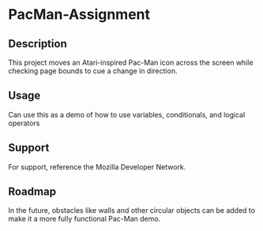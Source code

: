 # PacMan-Assignment

## Description

This project moves an Atari-inspired Pac-Man icon across the screen while checking page bounds
to cue a change in direction.

## Usage 

Can use this as a demo of how to use variables, conditionals, and logical operators

## Support 

For support, reference the Mozilla Developer Network. 

## Roadmap

In the future, obstacles like walls and other circular objects can be added to make it a more fully functional Pac-Man demo.
